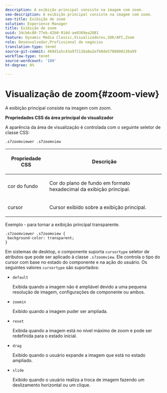 ```yaml
---
description: A exibição principal consiste na imagem com zoom.
seo-description: A exibição principal consiste na imagem com zoom.
seo-title: Exibição de zoom
solution: Experience Manager
title: Exibição de zoom
uuid: 34cb6c80-77eb-42b0-91dd-ae0369ea2881
feature: Dynamic Media Classic,Visualizadores,SDK/API,Zoom
role: Desenvolvedor,Profissional de negócios
translation-type: tm+mt
source-git-commit: 469d1a5c43a972116a8a2efb0de5708800130a99
workflow-type: tm+mt
source-wordcount: '189'
ht-degree: 0%

---
```



# Visualização de zoom{#zoom-view}

A exibição principal consiste na imagem com zoom.

<!--<a id="section_061E550C1C1D4DB2BD663A898895B38C"></a>-->

**Propriedades CSS da área principal do visualizador**

A aparência da área de visualização é controlada com o seguinte seletor de classe CSS:

```
.s7zoomviewer .s7zoomview
```

<table id="table_94EE3F5BBE4547C0B4943471CEE7EDE4"> 
 <thead> 
  <tr> 
   <th colname="col1" class="entry"> <p> Propriedade CSS </p> </th> 
   <th colname="col2" class="entry"> <p>Descrição </p> </th> 
  </tr> 
 </thead>
 <tbody> 
  <tr> 
   <td colname="col1"> <p> <span class="codeph"> cor do fundo  </span> </p> </td> 
   <td colname="col2"> <p> Cor do plano de fundo em formato hexadecimal da exibição principal. </p> </td> 
  </tr> 
  <tr> 
   <td colname="col1"> <p> <span class="codeph"> cursor  </span> </p> </td> 
   <td colname="col2"> <p>Cursor exibido sobre a exibição principal. </p> </td> 
  </tr> 
 </tbody> 
</table>

Exemplo - para tornar a exibição principal transparente.

```
.s7zoomviewer .s7zoomview { 
 background-color: transparent; 
}
```

Em sistemas de desktop, o componente suporta `cursortype` seletor de atributos que pode ser aplicado à classe `.s7zoomview`. Ele controla o tipo do cursor com base no estado do componente e na ação do usuário. Os seguintes valores `cursortype` são suportados:

* `default`

   Exibida quando a imagem não é ampliável devido a uma pequena resolução de imagem, configurações de componente ou ambos.

* `zoomin`

   Exibido quando a imagem puder ser ampliada.

* `reset`

   Exibida quando a imagem está no nível máximo de zoom e pode ser redefinida para o estado inicial.

* `drag`

   Exibido quando o usuário expande a imagem que está no estado ampliado.

* `slide`

   Exibido quando o usuário realiza a troca de imagem fazendo um deslizamento horizontal ou um clique.

